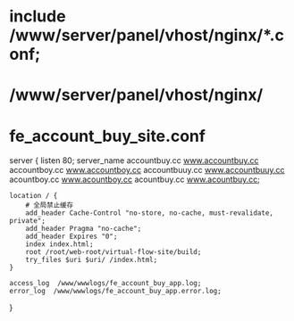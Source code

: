 # include /www/server/panel/vhost/nginx/*.conf;

# /www/server/panel/vhost/nginx/
# fe_account_buy_site.conf
server {
    listen 80;
    server_name accountbuy.cc www.accountbuy.cc accountboy.cc www.accountboy.cc accountbuuy.cc www.accountbuuy.cc acountboy.cc www.acountboy.cc acountbuy.cc www.acountbuy.cc;

    location / {
        # 全局禁止缓存
        add_header Cache-Control "no-store, no-cache, must-revalidate, private";
        add_header Pragma "no-cache";
        add_header Expires "0";
        index index.html;
        root /root/web-root/virtual-flow-site/build;
        try_files $uri $uri/ /index.html;
    }

    access_log  /www/wwwlogs/fe_account_buy_app.log;
    error_log  /www/wwwlogs/fe_account_buy_app.error.log;
}